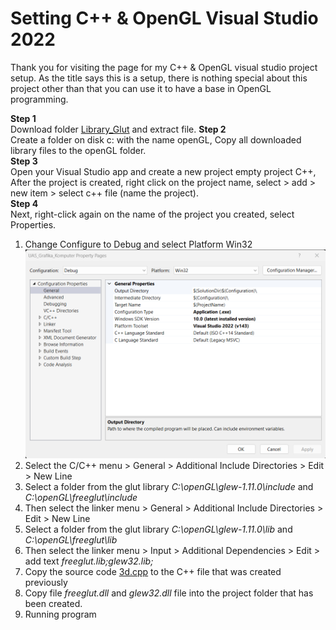 # Setting C++ & OpenGL Visual Studio 2022
Thank you for visiting the page for my C++ & OpenGL visual studio project setup. As the title says this is a setup, there is nothing special about this project other than that you can use it to have a base in OpenGL programming.

**Step 1**<br/>
Download folder [Library_Glut](https://github.com/achmaddwiprasetyo/3D-Geometri-openGL/tree/main/Library_Glut) and extract file.
**Step 2**<br/>
Create a folder on disk c: with the name openGL, Copy all downloaded library files to the openGL folder.<br/>
**Step 3**<br/>
Open your Visual Studio app and create a new project empty project C++, After the project is created, right click on the project name, select > add > new item > select c++ file (name the project).<br/>
**Step 4**<br/>
Next, right-click again on the name of the project you created, select Properties.
1. Change Configure to Debug and select Platform Win32
   ![screenshot_35](https://github.com/achmaddwiprasetyo/3D-Geometri-openGL/blob/main/Screenshot%202024-07-26%20003023.png)
3. Select the C/C++ menu > General > Additional Include Directories > Edit > New Line
4. Select a folder from the glut library *C:\openGL\glew-1.11.0\include* and *C:\openGL\freeglut\include*
5. Then select the linker menu > General > Additional Include Directories > Edit > New Line
6. Select a folder from the glut library *C:\openGL\glew-1.11.0\lib* and *C:\openGL\freeglut\lib*
7. Then select the linker menu > Input > Additional Dependencies > Edit > add text *freeglut.lib;glew32.lib;*
8. Copy the source code [3d.cpp](https://github.com/achmaddwiprasetyo/3D-Geometri-openGL/blob/main/UAS_Grafika_Komputer/UAS_Grafika_Komputer/3d.cpp) to the C++ file that was created previously
9. Copy file *freeglut.dll* and *glew32.dll* file into the project folder that has been created.
10. Running program
